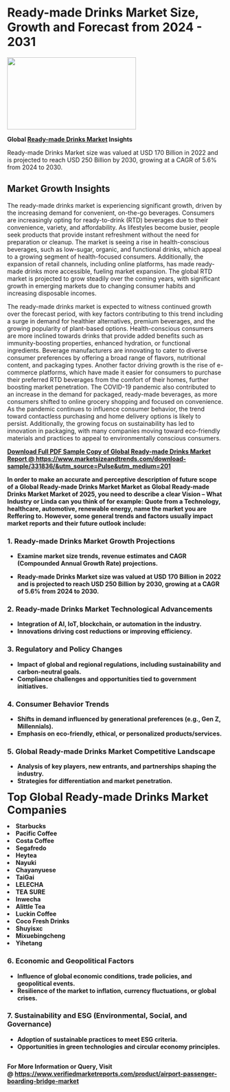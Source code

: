 <H1>Ready-made Drinks Market Size, Growth and Forecast from 2024 - 2031</H1><img class="aligncenter size-medium wp-image-584254" src="https://thirdeyenews.in/wp-content/uploads/2024/09/Global-Market-Research-300x168.jpeg" alt="" width="300" height="168" /><p><strong>Global&nbsp;<a href="https://www.marketsizeandtrends.com/download-sample/331836/&amp;utm_source=Pulse&amp;utm_medium=201">Ready-made Drinks Market</a> Insights</strong></p><p>Ready-made Drinks Market size was valued at USD 170 Billion in 2022 and is projected to reach USD 250 Billion by 2030, growing at a CAGR of 5.6% from 2024 to 2030.</p><p><h2>Market Growth Insights</h2> <p>The ready-made drinks market is experiencing significant growth, driven by the increasing demand for convenient, on-the-go beverages. Consumers are increasingly opting for ready-to-drink (RTD) beverages due to their convenience, variety, and affordability. As lifestyles become busier, people seek products that provide instant refreshment without the need for preparation or cleanup. The market is seeing a rise in health-conscious beverages, such as low-sugar, organic, and functional drinks, which appeal to a growing segment of health-focused consumers. Additionally, the expansion of retail channels, including online platforms, has made ready-made drinks more accessible, fueling market expansion. The global RTD market is projected to grow steadily over the coming years, with significant growth in emerging markets due to changing consumer habits and increasing disposable incomes.</p> <p><strong><a href="#"></a></strong></p> <p>The ready-made drinks market is expected to witness continued growth over the forecast period, with key factors contributing to this trend including a surge in demand for healthier alternatives, premium beverages, and the growing popularity of plant-based options. Health-conscious consumers are more inclined towards drinks that provide added benefits such as immunity-boosting properties, enhanced hydration, or functional ingredients. Beverage manufacturers are innovating to cater to diverse consumer preferences by offering a broad range of flavors, nutritional content, and packaging types. Another factor driving growth is the rise of e-commerce platforms, which have made it easier for consumers to purchase their preferred RTD beverages from the comfort of their homes, further boosting market penetration. The COVID-19 pandemic also contributed to an increase in the demand for packaged, ready-made beverages, as more consumers shifted to online grocery shopping and focused on convenience. As the pandemic continues to influence consumer behavior, the trend toward contactless purchasing and home delivery options is likely to persist. Additionally, the growing focus on sustainability has led to innovation in packaging, with many companies moving toward eco-friendly materials and practices to appeal to environmentally conscious consumers. <p><strong><a href="#"></p><p><span class=""><strong>Download Full PDF Sample Copy of Global Ready-made Drinks Market Report</strong> @ <a href="https://www.marketsizeandtrends.com/download-sample/331836/&amp;utm_source=Pulse&amp;utm_medium=201" target="_blank">https://www.marketsizeandtrends.com/download-sample/331836/&amp;utm_source=Pulse&amp;utm_medium=201</a></span></p><p>In order to make an accurate and perceptive description of future scope of a Global&nbsp;Ready-made Drinks Market Market as Global&nbsp;Ready-made Drinks Market Market of 2025, you need to describe a clear Vision &ndash; What Industry or Linda can you think of for example: Quote from a Technology, healthcare, automotive, renewable energy, name the market you are Reffering to. However, some general trends and factors usually impact market reports and their future outlook include:</p><h3>1.&nbsp;<strong>Ready-made Drinks Market Growth Projections</strong></h3><ul><li>Examine market size trends, revenue estimates and CAGR (Compounded Annual Growth Rate) projections.</li><li><p>Ready-made Drinks Market size was valued at USD 170 Billion in 2022 and is projected to reach USD 250 Billion by 2030, growing at a CAGR of 5.6% from 2024 to 2030.</p></li></ul><h3>2.&nbsp;<strong>Ready-made Drinks Market Technological Advancements</strong></h3><ul><li>Integration of AI, IoT, blockchain, or automation in the industry.</li><li>Innovations driving cost reductions or improving efficiency.</li></ul><h3>3.&nbsp;<strong>Regulatory and Policy Changes</strong></h3><ul><li>Impact of global and regional regulations, including sustainability and carbon-neutral goals.</li><li>Compliance challenges and opportunities tied to government initiatives.</li></ul><h3>4.&nbsp;<strong>Consumer Behavior Trends</strong></h3><ul><li>Shifts in demand influenced by generational preferences (e.g., Gen Z, Millennials).</li><li>Emphasis on eco-friendly, ethical, or personalized products/services.</li></ul><h3>5.&nbsp;<strong>Global Ready-made Drinks Market Competitive Landscape</strong></h3><ul><li>Analysis of key players, new entrants, and partnerships shaping the industry.</li><li>Strategies for differentiation and market penetration.</li></ul><p data-pm-slice="1 1 []"><span style="color: inherit; font-family: inherit; font-size: 25px;">Top Global Ready-made Drinks Market Companies</span></p><div class="" data-test-id=""><p><li>Starbucks</li><li> Pacific Coffee</li><li> Costa Coffee</li><li> Segafredo</li><li> Heytea</li><li> Nayuki</li><li> Chayanyuese</li><li> TaiGai</li><li> LELECHA</li><li> TEA SURE</li><li> Inwecha</li><li> Alittle Tea</li><li> Luckin Coffee</li><li> Coco Fresh Drinks</li><li> Shuyisxc</li><li> Mixuebingcheng</li><li> Yihetang</li></p></div><h3>6.&nbsp;<strong>Economic and Geopolitical Factors</strong></h3><ul><li>Influence of global economic conditions, trade policies, and geopolitical events.</li><li>Resilience of the market to inflation, currency fluctuations, or global crises.</li></ul><h3>7.&nbsp;<strong>Sustainability and ESG (Environmental, Social, and Governance)</strong></h3><ul><li>Adoption of sustainable practices to meet ESG criteria.</li><li>Opportunities in green technologies and circular economy principles.</li></ul><h2><strong style="font-size: 14px;">For More Information or Query, Visit @&nbsp;</strong><a style="background-color: #ffffff; font-size: 14px;" href="https://www.marketsizeandtrends.com/report/ready-made-drinks-market/" target="_blank">https://www.verifiedmarketreports.com/product/airport-passenger-boarding-bridge-market</a></h2>
